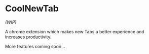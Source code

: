 # CoolNewTab

<i>(WIP)</i>


A chrome extension which makes new Tabs a better experience and increases productivity.


More features coming soon...
